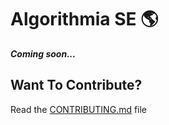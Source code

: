 # Algorithmia SE 🌎

<strong><em>Coming soon...</em></strong>

## Want To Contribute?

Read the [CONTRIBUTING.md](CONTRIBUTING.md) file
